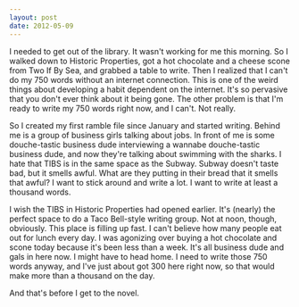 ```yaml
---
layout: post
date: 2012-05-09
---
```


I needed to get out of the library. It wasn't working for me this morning. So I walked down to Historic Properties, got a hot chocolate and a cheese scone from Two If By Sea, and grabbed a table to write. Then I realized that I can't do my 750 words without an internet connection. This is one of the weird things about developing a habit dependent on the internet. It's so pervasive that you don't ever think about it being gone. The other problem is that I'm ready to write my 750 words right now, and I can't. Not really.

So I created my first ramble file since January and started writing. Behind me is a group of business girls talking about jobs. In front of me is some douche-tastic business dude interviewing a wannabe douche-tastic business dude, and now they're talking about swimming with the sharks. I hate that TIBS is in the same space as the Subway. Subway doesn't taste bad, but it smells awful. What are they putting in their bread that it smells that awful? I want to stick around and write a lot. I want to write at least a thousand words.

I wish the TIBS in Historic Properties had opened earlier. It's (nearly) the perfect space to do a Taco Bell-style writing group. Not at noon, though, obviously. This place is filling up fast. I can't believe how many people eat out for lunch every day. I was agonizing over buying a hot chocolate and scone today because it's been less than a week. It's all business dude and gals in here now. I might have to head home. I need to write those 750 words anyway, and I've just about got 300 here right now, so that would make more than a thousand on the day.

And that's before I get to the novel.
